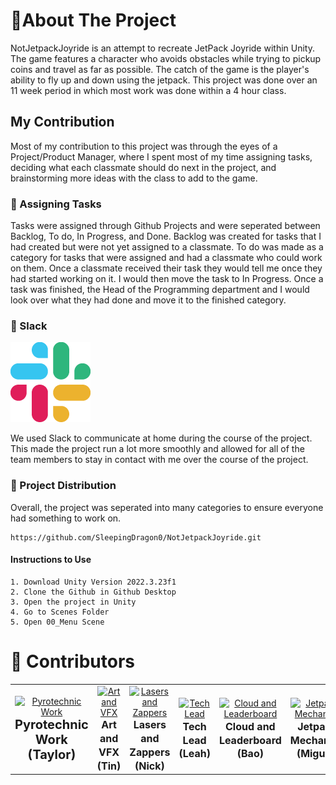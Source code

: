 #  📝About The Project
NotJetpackJoyride is an attempt to recreate JetPack Joyride within Unity. The game features a character who avoids obstacles while trying to pickup coins and travel as far as possible. The catch of the game is the player's ability to fly up and down using the jetpack. This project was done over an 11 week period in which most work was done within a 4 hour class. 

## My Contribution 
Most of my contribution to this project was through the eyes of a Project/Product Manager, where I spent most of my time assigning tasks, deciding what each classmate should do next in the project, and brainstorming more ideas with the class to add to the game.

### 🔸 Assigning Tasks 
Tasks were assigned through Github Projects and were seperated between Backlog, To do, In Progress, and Done. Backlog was created for tasks that I had created but were not yet assigned to a  classmate. To do was made as a category for tasks that were assigned and had a classmate who could work on them. Once a classmate received their task they would tell me once they had started working on it. I would then move the task to In Progress. Once a task was finished, the Head of the Programming department and I would look over what they had done and move it to the finished category.

### 🔸 Slack 
![Slack img](https://github.com/SleepingDragon0/NotJetpackJoyride/blob/main/NotJetpackJoyrideProject/slack.png)

We used Slack to communicate at home during the course of the project. This made the project run a lot more smoothly and allowed for all of the team members to stay in contact with me over the course of the project. 

### 🔸 Project Distribution 
Overall, the project was seperated into many categories to ensure everyone had something to work on. 

````
https://github.com/SleepingDragon0/NotJetpackJoyride.git
````
#### Instructions to Use
    1. Download Unity Version 2022.3.23f1
    2. Clone the Github in Github Desktop 
    3. Open the project in Unity
    4. Go to Scenes Folder
    5. Open 00_Menu Scene


# 🔹 Contributors


<div align="center">
  <table>
    <tr>
      <td align="center" style="border: none;">
        <a href="https://github.com/twdaviss">
          <img src="https://encrypted-tbn0.gstatic.com/images?q=tbn:ANd9GcRsVIT7VM7PaLdEP2HytWcmVJjELdqFl2ZlWQ&s" alt="Pyrotechnic Work" width="100" />
        </a><br />
        <sub><b style="font-size:20px;">Pyrotechnic Work (Taylor)</b></sub>
      </td>
      <td align="center" style="border: none;">
        <a href="https://github.com/CultyMarble">
          <img src="https://cdn0.iconfinder.com/data/icons/occupation-1/64/Artboard_17-512.png" alt="Art and VFX" width="100" />
        </a><br />
        <sub><b style="font-size:16px;">Art and VFX (Tin)</b></sub>
      </td>
      <td align="center" style="border: none;">
        <a href="https://github.com/NicholasOkovic">
          <img src="https://icons.iconarchive.com/icons/icons8/ios7/512/Industry-Laser-Beam-icon.png" alt="Lasers and Zappers" width="100" />
        </a><br />
        <sub><b style="font-size:16px;">Lasers and Zappers (Nick)</b></sub>
      </td>
      <td align="center" style="border: none;">
        <a href="https://github.com/LeahTaurisano">
          <img src="https://encrypted-tbn0.gstatic.com/images?q=tbn:ANd9GcQx19i0CANDZX51wTBGQguixHGkmBm8i3T4TQ&s" alt="Tech Lead" width="100" />
        </a><br />
        <sub><b style="font-size:16px;">Tech Lead (Leah)</b></sub>
      </td>
      <td align="center" style="border: none;">
        <a href="https://github.com/PhiBeo">
          <img src="https://cdn2.iconfinder.com/data/icons/cloud-computing-1/512/user-512.png" alt="Cloud and Leaderboard" width="100" />
        </a><br />
        <sub><b style="font-size:16px;">Cloud and Leaderboard (Bao)</b></sub>
      </td>
      <td align="center" style="border: none;">
        <a href="https://github.com/MiguelAyala25">
          <img src="https://cdn-icons-png.freepik.com/512/12775/12775612.png" alt="Jetpack Mechanics" width="100" />
        </a><br />
        <sub><b style="font-size:16px;">Jetpack Mechanics (Miguel)</b></sub>
      </td>
    </tr>
  </table>
</div>










